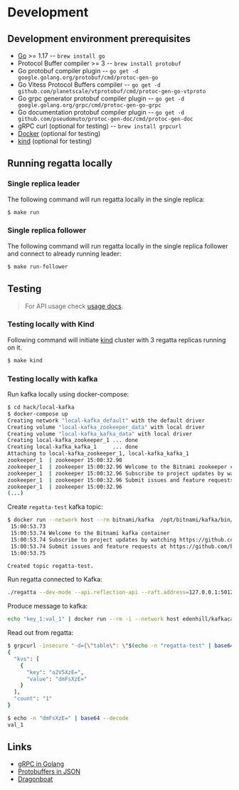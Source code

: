 # Development

## Development environment prerequisites

* [Go](https://golang.org/) >= 1.17 -- `brew install go`
* Protocol Buffer compiler >= 3 -- `brew install protobuf`
* Go protobuf compiler plugin -- `go get -d google.golang.org/protobuf/cmd/protoc-gen-go`
* Go Vitess Protocol Buffers compiler -- `go get -d github.com/planetscale/vtprotobuf/cmd/protoc-gen-go-vtproto`
* Go grpc generator protobuf compiler plugin -- `go get -d google.golang.org/grpc/cmd/protoc-gen-go-grpc`
* Go documentation protobuf compiler plugin -- `go get -d github.com/pseudomuto/protoc-gen-doc/cmd/protoc-gen-doc`
* gRPC curl (optional for testing) -- `brew install grpcurl`
* [Docker](https://www.docker.com) (optional for testing)
* [kind](https://kind.sigs.k8s.io/) (optional for testing)

## Running regatta locally

### Single replica leader

The following command will run regatta locally in the single replica:

```bash
$ make run
```

### Single replica follower

The following command will run regatta locally in the single replica follower and connect to already running leader:

```bash
$ make run-follower
```

## Testing

> For API usage check [usage docs](usage.md).

### Testing locally with Kind

Following command will initiate [kind](https://kind.sigs.k8s.io/) cluster with 3 regatta replicas running on it.

```bash
$ make kind
```

### Testing locally with kafka

Run kafka locally using docker-compose:

```bash
$ cd hack/local-kafka
$ docker-compose up
Creating network "local-kafka_default" with the default driver
Creating volume "local-kafka_zookeeper_data" with local driver
Creating volume "local-kafka_kafka_data" with local driver
Creating local-kafka_zookeeper_1 ... done
Creating local-kafka_kafka_1     ... done
Attaching to local-kafka_zookeeper_1, local-kafka_kafka_1
zookeeper_1  | zookeeper 15:00:32.90 
zookeeper_1  | zookeeper 15:00:32.96 Welcome to the Bitnami zookeeper container
zookeeper_1  | zookeeper 15:00:32.96 Subscribe to project updates by watching https://github.com/bitnami/bitnami-docker-zookeeper
zookeeper_1  | zookeeper 15:00:32.96 Submit issues and feature requests at https://github.com/bitnami/bitnami-docker-zookeeper/issues
zookeeper_1  | zookeeper 15:00:32.96 
(...)
```

Create `regatta-test` kafka topic:

```bash
$ docker run --network host --rm bitnami/kafka  /opt/bitnami/kafka/bin/kafka-topics.sh --create --topic regatta-test --bootstrap-server 127.0.0.1:9092
 15:00:53.73 
 15:00:53.74 Welcome to the Bitnami kafka container
 15:00:53.74 Subscribe to project updates by watching https://github.com/bitnami/bitnami-docker-kafka
 15:00:53.74 Submit issues and feature requests at https://github.com/bitnami/bitnami-docker-kafka/issues
 15:00:53.75 

Created topic regatta-test.
```

Run regatta connected to Kafka:

```bash
./regatta --dev-mode --api.reflection-api --raft.address=127.0.0.1:5012 --raft.initial-members='1=127.0.0.1:5012' --kafka.group-id=regatta-test-local --kafka.topics=regatta-test --tables.names=regatta-test
```

Produce message to kafka:

```bash
echo "key_1:val_1" | docker run --rm -i --network host edenhill/kafkacat:1.6.0 -K: -b 127.0.0.1:9092 -t regatta-test
```

Read out from regatta:

```bash
$ grpcurl -insecure "-d={\"table\": \"$(echo -n "regatta-test" | base64)\", \"key\": \"$(echo -n "key_1" | base64)\"}" 127.0.0.1:8443 regatta.v1.KV/Range
{
  "kvs": [
    {
      "key": "a2V5XzE=",
      "value": "dmFsXzE="
    }
  ],
  "count": "1"
}

$ echo -n "dmFsXzE=" | base64 --decode   
val_1
```

## Links

* [gRPC in Golang](https://grpc.io/docs/languages/go/)
* [Protobuffers in JSON](https://developers.google.com/protocol-buffers/docs/proto3#json)
* [Dragonboat](https://github.com/lni/dragonboat)

